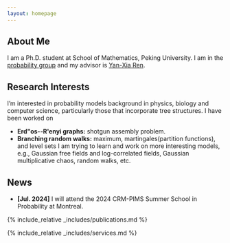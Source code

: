 ```yaml
---
layout: homepage
---
```


## About Me

I am a Ph.D. student at School of Mathematics, Peking University. I am in the [probability group](https://pkuprobability.com/people/faculty/) and my advisor is [Yan-Xia Ren](https://www.math.pku.edu.cn/teachers/renyx/index.htm).

## Research Interests
 I’m interested in probability models background in physics, biology and computer science,  particularly those that incorporate tree structures. I have been worked on 
- **Erd\"os--R\'enyi graphs:** shotgun assembly problem. 
- **Branching random walks:** maximum, martingales(partition functions), and level sets
I am trying to learn and work on more interesting models, e.g., Gaussian free fields and log-correlated fields, Gaussian multiplicative chaos, random walks, etc.

## News
- **[Jul. 2024]** I will attend the 2024 CRM-PIMS Summer School in Probability at Montreal.

{% include_relative _includes/publications.md %}

{% include_relative _includes/services.md %}
